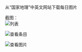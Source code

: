 从“国家地理”中英文网站下载每日图片

截图：    
![列表](https://raw.githubusercontent.com/animalize/pics/master/NGDayPic/s1.png)

![查看条目](https://raw.githubusercontent.com/animalize/pics/master/NGDayPic/s2.png)

![查看图片](https://raw.githubusercontent.com/animalize/pics/master/NGDayPic/s3.png)
